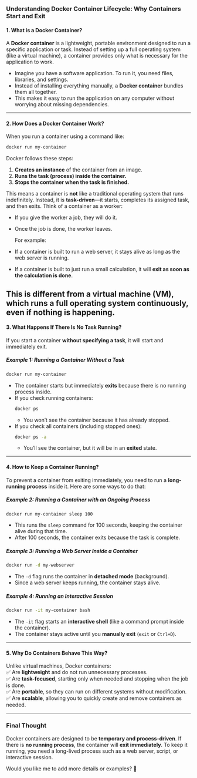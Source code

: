 ### **Understanding Docker Container Lifecycle: Why Containers Start and Exit**  

#### **1. What is a Docker Container?**  
A **Docker container** is a lightweight, portable environment designed to run a specific application or task. Instead of setting up a full operating system (like a virtual machine), a container provides only what is necessary for the application to work.  

- Imagine you have a software application. To run it, you need files, libraries, and settings.  
- Instead of installing everything manually, a **Docker container** bundles them all together.  
- This makes it easy to run the application on any computer without worrying about missing dependencies. 
---

#### **2. How Does a Docker Container Work?**  
When you run a container using a command like:  
```bash
docker run my-container
```  
Docker follows these steps:  
1. **Creates an instance** of the container from an image.  
2. **Runs the task (process) inside the container.**  
3. **Stops the container when the task is finished.**  

This means a container is **not** like a traditional operating system that runs indefinitely. Instead, it is **task-driven**—it starts, completes its assigned task, and then exits. Think of a container as a worker:  
- If you give the worker a job, they will do it.  
- Once the job is done, the worker leaves.

  For example:  
- If a container is built to run a web server, it stays alive as long as the web server is running.  
- If a container is built to just run a small calculation, it will **exit as soon as the calculation is done**.  

This is **different from a virtual machine (VM)**, which runs a full operating system continuously, even if nothing is happening.  
---

#### **3. What Happens If There Is No Task Running?**  
If you start a container **without specifying a task**, it will start and immediately exit.  

##### **Example 1: Running a Container Without a Task**  
```bash
docker run my-container
```  
- The container starts but immediately **exits** because there is no running process inside.  
- If you check running containers:  
  ```bash
  docker ps
  ```
  - You won’t see the container because it has already stopped.  
- If you check all containers (including stopped ones):  
  ```bash
  docker ps -a
  ```
  - You’ll see the container, but it will be in an **exited** state.  

---

#### **4. How to Keep a Container Running?**  
To prevent a container from exiting immediately, you need to run a **long-running process** inside it. Here are some ways to do that:  

##### **Example 2: Running a Container with an Ongoing Process**  
```bash
docker run my-container sleep 100
```  
- This runs the `sleep` command for 100 seconds, keeping the container alive during that time.  
- After 100 seconds, the container exits because the task is complete.  

##### **Example 3: Running a Web Server Inside a Container**  
```bash
docker run -d my-webserver
```  
- The `-d` flag runs the container in **detached mode** (background).  
- Since a web server keeps running, the container stays alive.  

##### **Example 4: Running an Interactive Session**  
```bash
docker run -it my-container bash
```  
- The `-it` flag starts an **interactive shell** (like a command prompt inside the container).  
- The container stays active until you **manually exit** (`exit` or `Ctrl+D`).  

---

#### **5. Why Do Containers Behave This Way?**  
Unlike virtual machines, Docker containers:  
✅ Are **lightweight** and do not run unnecessary processes.  
✅ Are **task-focused**, starting only when needed and stopping when the job is done.  
✅ Are **portable**, so they can run on different systems without modification.  
✅ Are **scalable**, allowing you to quickly create and remove containers as needed.  

---

### **Final Thought**  
Docker containers are designed to be **temporary and process-driven**. If there is **no running process**, the container will **exit immediately**. To keep it running, you need a long-lived process such as a web server, script, or interactive session.  

Would you like me to add more details or examples? 🚀
